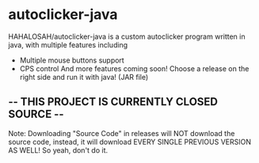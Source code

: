 # autoclicker-java
HAHALOSAH/autoclicker-java is a custom autoclicker program written in java, with multiple features including
 - Multiple mouse buttons support
 - CPS control
And more features coming soon! Choose a release on the right side and run it with java! (JAR file)
## -- THIS PROJECT IS CURRENTLY CLOSED SOURCE --
Note: Downloading "Source Code" in releases will NOT download the source code, instead, it will download EVERY SINGLE PREVIOUS VERSION AS WELL! So yeah, don't do it.

